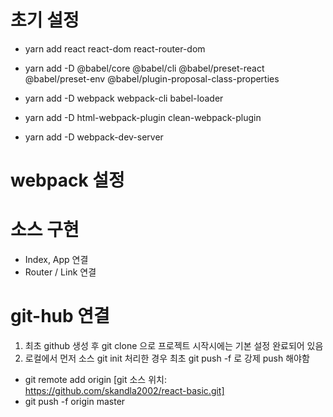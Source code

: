 
# 초기 설정
- yarn add react react-dom react-router-dom

- yarn add -D @babel/core @babel/cli @babel/preset-react @babel/preset-env @babel/plugin-proposal-class-properties

- yarn add -D webpack webpack-cli babel-loader

- yarn add -D html-webpack-plugin clean-webpack-plugin

- yarn add -D webpack-dev-server

# webpack 설정

# 소스 구현

- Index, App 연결
- Router / Link 연결

# git-hub 연결

1. 최초 github 생성 후 git clone 으로 프로젝트 시작시에는 기본 설정 완료되어 있음
2. 로컬에서 먼저 소스 git init 처리한 경우 최초 git push -f 로 강제 push 해야함
  - git remote add origin [git 소스 위치: https://github.com/skandla2002/react-basic.git]
  - git push -f origin master 